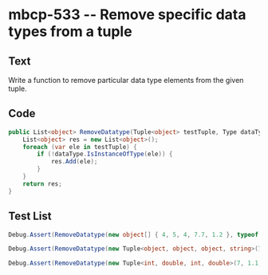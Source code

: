 # mbcp-533 -- Remove specific data types from a tuple

## Text

Write a function to remove particular data type elements from the given tuple.

## Code

```csharp
public List<object> RemoveDatatype(Tuple<object> testTuple, Type dataType) {
    List<object> res = new List<object>();
    foreach (var ele in testTuple) {
        if (!dataType.IsInstanceOfType(ele)) {
            res.Add(ele);
        }
    }
    return res;
}
```

## Test List

```csharp
Debug.Assert(RemoveDatatype(new object[] { 4, 5, 4, 7.7, 1.2 }, typeof(int)).SequenceEqual(new List<double> { 7.7, 1.2 }));
```

```csharp
Debug.Assert(RemoveDatatype(new Tuple<object, object, object, string>(7, 8, 9, "SR"), typeof(string)).Equals(new List<int> { 7, 8, 9 }));
```

```csharp
Debug.Assert(RemoveDatatype(new Tuple<int, double, int, double>(7, 1.1, 2, 2.2), typeof(float)).SequenceEqual(new List<int> { 7, 2 }));
```
